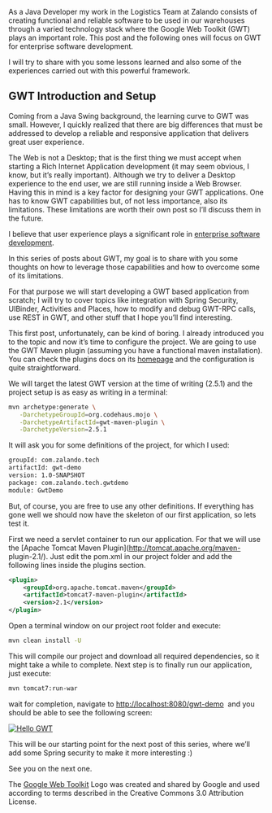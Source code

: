 <!--
.. title: GWT - Developer's thoughts - Part 1
.. slug: gwt-dev-i
.. date: 2013-05-02 10:00:40
.. tags: development,google-web-toolkit,gwt,java,logistics,maven
.. author: Bruno Ribeiro
.. image: gwt-logo_teaser.png
-->

As a Java Developer my work in the Logistics Team at
Zalando consists of creating functional and reliable software to be used in
our warehouses through a varied technology stack where the Google Web Toolkit
(GWT) plays an important role. This post and the following ones will focus on
GWT for enterprise software development.

I will try to share with you some lessons learned and also some of the
experiences carried out with this powerful framework.

<!-- TEASER_END -->

## GWT Introduction and Setup
Coming from a Java Swing background, the learning curve to GWT was small.
However, I quickly realized that there are big differences that must be
addressed to develop a reliable and responsive application that delivers great
user experience.

The Web is not a Desktop; that is the first thing we must
accept when starting a Rich Internet Application development (it may seem
obvious, I know, but it’s really important). Although we try to deliver a
Desktop experience to the end user, we are still running inside a Web Browser.
Having this in mind is a key factor for designing your GWT applications. One
has to know GWT capabilities but, of not less importance, also its
limitations. These limitations are worth their own post so I’ll discuss them
in the future.

I believe that user experience plays a significant role in
[enterprise software development](http://geek-and-poke.com/2010/07/how-to-make-enterprise-software.html). 

In this series of posts about GWT, my goal is
to share with you some thoughts on how to leverage those capabilities and how
to overcome some of its limitations. 

For that purpose we will start developing
a GWT based application from scratch; I will try to cover topics like
integration with Spring Security, UIBinder, Activities and Places, how to
modify and debug GWT-RPC calls, use REST in GWT, and other stuff that I hope
you’ll find interesting.

This first post, unfortunately, can be kind of
boring. I already introduced you to the topic and now it’s time to configure
the project. We are going to use the GWT Maven plugin (assuming you have a
functional maven installation). You can check the plugins docs on its
[homepage](http://mojo.codehaus.org/gwt-maven-plugin/) and the configuration
is quite straightforward.

We will target the latest GWT version at the time of
writing (2.5.1) and the project setup is as easy as writing in a terminal:

```bash
mvn archetype:generate \
   -DarchetypeGroupId=org.codehaus.mojo \
   -DarchetypeArtifactId=gwt-maven-plugin \
   -DarchetypeVersion=2.5.1
```

It will ask you for some definitions of the project, for which I used:

```bash
groupId: com.zalando.tech
artifactId: gwt-demo
version: 1.0-SNAPSHOT
package: com.zalando.tech.gwtdemo
module: GwtDemo
```

But, of course, you are free to use any other definitions. If everything has
gone well we should now have the skeleton of our first application, so lets
test it.

First we need a servlet container to run our application. For that we
will use the [Apache Tomcat Maven Plugin](http://tomcat.apache.org/maven-
plugin-2.1/). Just edit the pom.xml in our project folder and add the
following lines inside the plugins section.

```xml
<plugin>
    <groupId>org.apache.tomcat.maven</groupId>
    <artifactId>tomcat7-maven-plugin</artifactId>
    <version>2.1</version>
</plugin>
```

Open a terminal window on our project root folder and execute:

```bash
mvn clean install -U
```

This will compile our project and download all required dependencies, so it
might take a while to complete. Next step is to finally run our application,
just execute:

```bash
mvn tomcat7:run-war
```

wait for completion, navigate to [http://localhost:8080/gwt-demo](http://localhost:8080/gwt-demo) 
and you should be able to see the following screen:

[![Hello GWT](/files/2013/04/gwt_1.png)](/files/2013/04/gwt_1.png)

This will be our starting point for the next post of this series, where we’ll add some
Spring security to make it more interesting :)

See you on the next one.

The [Google Web Toolkit](https://developers.google.com/web-toolkit/) Logo was
created and shared by Google and used according to terms described in the
Creative Commons 3.0 Attribution License.

